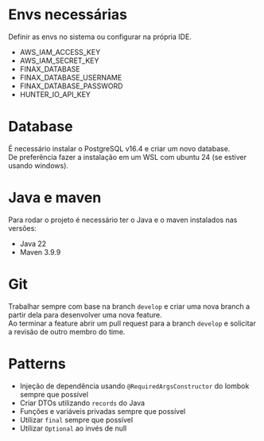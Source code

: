 # Envs necessárias

Definir as envs no sistema ou configurar na própria IDE.

- AWS_IAM_ACCESS_KEY
- AWS_IAM_SECRET_KEY
- FINAX_DATABASE
- FINAX_DATABASE_USERNAME
- FINAX_DATABASE_PASSWORD
- HUNTER_IO_API_KEY

# Database

É necessário instalar o PostgreSQL v16.4 e criar um novo database.  
De preferência fazer a instalação em um WSL com ubuntu 24 (se estiver usando windows).

# Java e maven

Para rodar o projeto é necessário ter o Java e o maven instalados nas versões:

- Java 22
- Maven 3.9.9

# Git

Trabalhar sempre com base na branch `develop` e criar uma nova branch a partir dela para desenvolver uma nova feature.  
Ao terminar a feature abrir um pull request para a branch `develop` e solicitar a revisão de outro membro do time.

# Patterns

- Injeção de dependência usando `@RequiredArgsConstructor` do lombok sempre que possível
- Criar DTOs utilizando `records` do Java
- Funções e variáveis privadas sempre que possível
- Utilizar `final` sempre que possível
- Utilizar `Optional` ao invés de null
